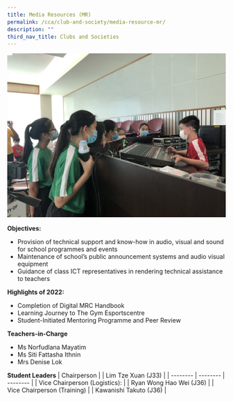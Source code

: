 ```yaml
---
title: Media Resources (MR)
permalink: /cca/club-and-society/media-resource-mr/
description: ""
third_nav_title: Clubs and Societies
---
```

![](/images/S1-CCA-Open-House-2-1024x768.jpg)

**Objectives:**

*   Provision of technical support and know-how in audio, visual and sound for school programmes and events
*   Maintenance of school’s public announcement systems and audio visual equipment
*   Guidance of class ICT representatives in rendering technical assistance to teachers

**Highlights of 2022:**

*   Completion of Digital MRC Handbook
*   Learning Journey to The Gym Esportscentre
*   Student-Initiated Mentoring Programme and Peer Review

**Teachers-in-Charge**
* Ms Norfudlana Mayatim
* Ms Siti Fattasha Ithnin
* Mrs Denise Lok


**Student Leaders**
| Chairperson |  | Lim Tze Xuan (J33) |
| -------- | -------- | -------- |
| Vice Chairperson (Logistics):     |      | Ryan Wong Hao Wei (J36)     |
| Vice Chairperson (Training)     |      | Kawanishi Takuto (J36)     |
